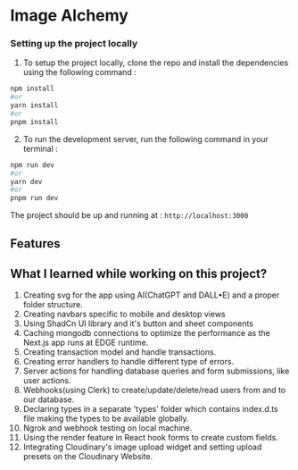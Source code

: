 # Image Alchemy

### Setting up the project locally

1. To setup the project locally, clone the repo and install the dependencies using the following command :

```bash
npm install
#or
yarn install
#or
pnpm install
```

2. To run the development server, run the following command in your terminal :

```bash
npm run dev
#or
yarn dev
#or
pnpm run dev
```

The project should be up and running at : `http://localhost:3000`

## Features

## What I learned while working on this project?

1. Creating svg for the app using AI(ChatGPT and DALL&bull;E) and a proper folder structure.
2. Creating navbars specific to mobile and desktop views
3. Using ShadCn UI library and it's button and sheet components
4. Caching mongodb connections to optimize the performance as the Next.js app runs at EDGE runtime.
5. Creating transaction model and handle transactions.
6. Creating error handlers to handle different type of errors.
7. Server actions for handling database queries and form submissions, like user actions.
8. Webhooks(using Clerk) to create/update/delete/read users from and to our database.
9. Declaring types in a separate 'types' folder which contains index.d.ts file making the types to be available globally.
10. Ngrok and webhook testing on local machine.
11. Using the render feature in React hook forms to create custom fields.
12. Integrating Cloudinary's image upload widget and setting upload presets on the Cloudinary Website.


